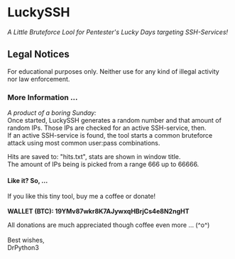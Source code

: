 # LuckySSH
<p>
            <i>A Little Bruteforce Lool for Pentester's Lucky Days targeting SSH-Services!</i>
        </p>
        <h2>Legal Notices</h2>
        <p>
            For educational purposes only. Neither use for any kind of illegal activity<br>
            nor law enforcement.
        </p>
        <h3>More Information ...</h3>
        <p>
            <i>A product of a boring Sunday:</i><br>
            Once started, LuckySSH generates a random number and that amount of<br>
            random IPs. Those IPs are checked for an active SSH-service, then.<br>
            If an active SSH-service is found, the tool starts a common bruteforce<br>
            attack using most common user:pass combinations.
        </p>
        <p>
            Hits are saved to: "hits.txt", stats are shown in window title.<br>
            The amount of IPs being is picked from a range 666 up to 66666.
        </p>
        <h4>Like it? So, ...</h4>
        <p>
            If you like this tiny tool, buy me a coffee or donate!<br><br>
            <b>
                WALLET (BTC): 19YMv87wkr8K7AJywxqHBrjCs4e8N2ngHT
            </b>
        </p>
        <p>
            All donations are much appreciated though coffee even more ... (^o^)<br>
            <br>
            Best wishes,<br>
            DrPython3
        </p>
